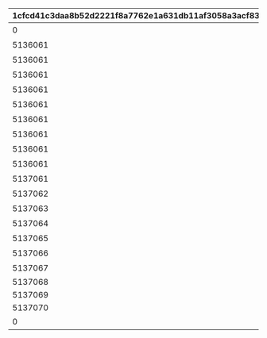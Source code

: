 |1cfcd41c3daa8b52d2221f8a7762e1a631db11af3058a3acf831106094686af5|f5cf51308e121d51cb8af45ddceb58bb6d47bae7d91ea12e37b4977c0d601678|85ba15b21e9860fd62c0fb153e7575ac7f196c155f8a4018946dca10c25c3ad3|cbda9046457bace4e81c751673313d3308599d45e8970344aecb784646db3dcf|f3693e409a226fe01255fd2f2dc852a5b187a3cae0793bfd5708d9f1adc91717|9311db266c5d6282ca96e9010ee63bb3314822cafb62fc6ed675058dac60ec39|692090b8568340a84d8aa2fd876cfc834d258e2b6701c44bdb55cf201a0cb9ab|9b67c55376c643a66a536a9230dcb20bd039ccc88a6ca93e533f0e947f828e36|2ba775c5082749598062a9e32419f277ec545798d689fbc6e16c647b7e700177|
| --- | --- | --- | --- | --- | --- | --- | --- | --- |
|0|5136061|20|5136005|8|10136|ぶらり\n基本世界の旅|91002|0|
|5136061|5136062|20|0|8|10136|ファンの目は\n針の穴も通す|91002|5136061|
|5136061|5136063|20|0|8|10136|あなたの名前は|91002|5136061|
|5136061|5136064|20|0|8|10136|すれ違いの\n昼下がり|91002|5136061|
|5136061|5136065|20|0|8|10136|お姉さん\nだから大丈夫！|91002|5136061|
|5136061|5136066|20|0|8|10136|あなたは\n忍者ですか？|91002|5136061|
|5136061|5136067|20|0|8|10136|世界を越えても\n大悪党|91002|5136061|
|5136061|5136068|20|0|8|10136|風と冥風|91002|5136061|
|5136061|5136069|20|0|8|10136|他人の空似の\nこわ～い話|91002|5136061|
|5136061|5137061|20|5137005|8|10137|同じ星空の下|91002|0|
|5137061|5137062|20|0|8|10137|笑う侵入者|91002|5137061|
|5137062|5137063|20|0|8|10137|慣れ親しんだ初対面|91002|5137061|
|5137063|5137064|20|0|8|10137|大人の話は夜の間に|91002|5137061|
|5137064|5137065|20|0|8|10137|寂しがり屋じゃない|91002|5137061|
|5137065|5137066|20|0|8|10137|ランドソルに乾杯|91002|5137061|
|5137066|5137067|20|0|8|10137|寂しさは雪の下に|91002|5137061|
|5137067|5137068|20|0|8|10137|エリスの餞別|91002|5137067|
|5137068|5137069|20|0|8|10137|NO.HP1895L14|91002|5137068|
|5137069|5137070|20|0|8|10137|NO.HT1963PM|91002|5137068|
|5137070|5137071|20|0|8|10137|NO.UNKNOWN|91002|5137068|
|0|5137072|1|0|16|10137|もう一つのギルド|9000240|5137071|